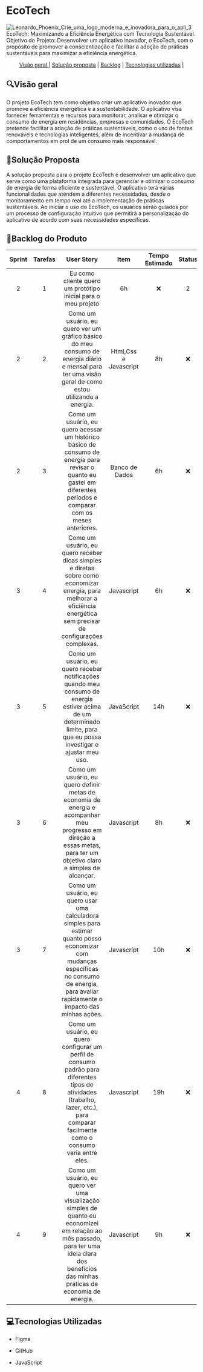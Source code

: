 # EcoTech
![Leonardo_Phoenix_Crie_uma_logo_moderna_e_inovadora_para_o_apli_3](https://github.com/user-attachments/assets/a0bd6a3c-04e0-469c-931a-e40942931897)
EcoTech: Maximizando a Eficiência Energética com Tecnologia Sustentável. Objetivo do Projeto: Desenvolver um aplicativo inovador, o EcoTech, com o propósito de promover a conscientização e facilitar a adoção de práticas sustentáveis para maximizar a eficiência energética. 

<p align="center">
    <a href="#visao"> Visão geral </a> | 
    <a href="#solucao">Solução proposta</a> | 
    <a href="#backlog">Backlog</a> | 
    <a href="#tecnologia">Tecnologias utilizadas</a> | 
    

 

    
</p>
<span id="visao">
    
<h2 aling="center"> 🔍Visão geral </h2>

   
 O projeto EcoTech tem como objetivo criar um aplicativo inovador que promove a eficiência energética e a sustentabilidade. O aplicativo visa fornecer ferramentas e recursos para monitorar, analisar e otimizar o consumo de energia em residências, empresas e comunidades. O EcoTech pretende facilitar a adoção de práticas sustentáveis, como o uso de fontes renováveis e tecnologias inteligentes, além de incentivar a mudança de comportamentos em prol de um consumo mais responsável.

 
<span id="solucao">
    
<h2 aling="center">🎯Solução Proposta </h2>

  A solução proposta para o projeto EcoTech é desenvolver um aplicativo que serve como uma plataforma integrada para gerenciar e otimizar o consumo de energia de forma eficiente e sustentável. O aplicativo terá várias funcionalidades que atendem a diferentes necessidades, desde o monitoramento em tempo real até a implementação de práticas sustentáveis.
Ao iniciar o uso do EcoTech, os usuários serão guiados por um processo de configuração intuitivo que permitirá a personalização do aplicativo de acordo com suas necessidades específicas.
<span id="mvp">

</p>
<span id="backlog">


<h2 aling="center">📃Backlog do Produto </h2>

| Sprint | Tarefas |  User Story   | Item |  Tempo Estimado   | Status   | Dificuldade | 
| :----: | :----: | :----: | :----: | :----: | :----: | :----: |
| 2 | 1 | Eu como cliente quero um protótipo inicial para o meu projeto | 6h | ❌| 2 |
| 2 | 2 | Como um usuário, eu quero ver um gráfico básico do meu consumo de energia diário e mensal para ter uma visão geral de como estou utilizando a energia. | Html,Css e Javascript | 8h | ❌| 4 |
| 2 | 3 | Como um usuário, eu quero acessar um histórico básico de consumo de energia para revisar o quanto eu gastei em diferentes períodos e comparar com os meses anteriores. | Banco de Dados | 6h |❌ | 3 |
| 3 | 4 | Como um usuário, eu quero receber dicas simples e diretas sobre como economizar energia, para melhorar a eficiência energética sem precisar de configurações complexas. | Javascript| 6h | ❌  | 3 |
| 3 | 5 | Como um usuário, eu quero receber notificações quando meu consumo de energia estiver acima de um determinado limite, para que eu possa investigar e ajustar meu uso. | JavaScript   | 14h |  ❌ | 6 |
| 3 | 6 | Como um usuário, eu quero definir metas de economia de energia e acompanhar meu progresso em direção a essas metas, para ter um objetivo claro e simples de alcançar. | Javascript   | 8h|   ❌       |4 |
| 3 | 7 | Como um usuário, eu quero usar uma calculadora simples para estimar quanto posso economizar com mudanças específicas no consumo de energia, para avaliar rapidamente o impacto das minhas ações. | Javascript   | 10h|   ❌       |5 |
| 4 | 8| Como um usuário, eu quero configurar um perfil de consumo padrão para diferentes tipos de atividades (trabalho, lazer, etc.), para comparar facilmente como o consumo varia entre eles. | Javascript   | 19h|   ❌       |7 |
| 4 | 9| Como um usuário, eu quero ver uma visualização simples de quanto eu economizei em relação ao mês passado, para ter uma ideia clara dos benefícios das minhas práticas de economia de energia. | Javascript   | 9h|   ❌       |3 |


<span id="tecnologia">
    
<h2 aling="center"> 💻Tecnologias Utilizadas</h2>



 * <p>
        Figma 
 </p>

 * <p>
        GitHub 
 </p>
 
 * <p>
        JavaScript
 </p>
 

    
